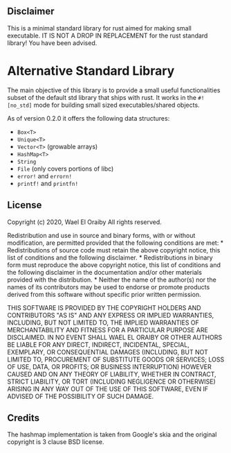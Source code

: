 ## Disclaimer
This is a minimal standard library for rust aimed for making small executable. IT IS NOT A DROP IN REPLACEMENT for the rust standard library! You have been advised.

# Alternative Standard Library
The main objective of this library is to provide a small useful functionalities subset of the default std library that ships with rust. It works in the `#![no_std]` mode for building small sized executables/shared objects.

As of version 0.2.0 it offers the following data structures:
* `Box<T>`
* `Unique<T>`
* `Vector<T>` (growable arrays)
* `HashMap<T>`
* `String`
* `File` (only covers portions of libc)
* `error!` and `errorn!`
* `printf!` and `printfn!`

## License
Copyright (c) 2020, Wael El Oraiby
All rights reserved.

Redistribution and use in source and binary forms, with or without
modification, are permitted provided that the following conditions are met:
    * Redistributions of source code must retain the above copyright
      notice, this list of conditions and the following disclaimer.
    * Redistributions in binary form must reproduce the above copyright
      notice, this list of conditions and the following disclaimer in the
      documentation and/or other materials provided with the distribution.
    * Neither the name of the author(s) nor the
      names of its contributors may be used to endorse or promote products
      derived from this software without specific prior written permission.

THIS SOFTWARE IS PROVIDED BY THE COPYRIGHT HOLDERS AND CONTRIBUTORS "AS IS" AND
ANY EXPRESS OR IMPLIED WARRANTIES, INCLUDING, BUT NOT LIMITED TO, THE IMPLIED
WARRANTIES OF MERCHANTABILITY AND FITNESS FOR A PARTICULAR PURPOSE ARE
DISCLAIMED. IN NO EVENT SHALL WAEL EL ORAIBY OR OTHER AUTHORS BE LIABLE FOR ANY
DIRECT, INDIRECT, INCIDENTAL, SPECIAL, EXEMPLARY, OR CONSEQUENTIAL DAMAGES
(INCLUDING, BUT NOT LIMITED TO, PROCUREMENT OF SUBSTITUTE GOODS OR SERVICES;
LOSS OF USE, DATA, OR PROFITS; OR BUSINESS INTERRUPTION) HOWEVER CAUSED AND
ON ANY THEORY OF LIABILITY, WHETHER IN CONTRACT, STRICT LIABILITY, OR TORT
(INCLUDING NEGLIGENCE OR OTHERWISE) ARISING IN ANY WAY OUT OF THE USE OF THIS
SOFTWARE, EVEN IF ADVISED OF THE POSSIBILITY OF SUCH DAMAGE.

## Credits
The hashmap implementation is taken from Google's skia and the original copyright is 3 clause BSD license.